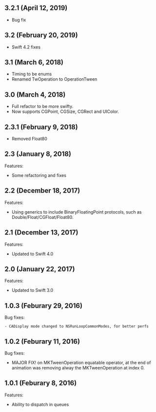 ## 3.2.1 (April 12, 2019)

- Bug fix

## 3.2 (February 20, 2019)

- Swift 4.2 fixes

## 3.1 (March 6, 2018)

- Timing to be enums
- Renamed TwOperation to OperationTween

## 3.0 (March 4, 2018)

- Full refactor to be more swifty.
- Now supports CGPoint, CGSize, CGRect and UIColor.

## 2.3.1 (February 9, 2018)

- Removed Float80

## 2.3 (January 8, 2018)

Features:

- Some refactoring and fixes

## 2.2 (December 18, 2017)

Features:

- Using generics to include BinaryFloatingPoint protocols, such as Double/Float/CGFloat/Float80.

## 2.1 (December 13, 2017)

Features:

- Updated to Swift 4.0

## 2.0 (January 22, 2017)

Features:

  - Updated to Swift 3.0
  
## 1.0.3 (Feburary 29, 2016)

Bug fixes:
	
	- CADisplay mode changed to NSRunLoopCommonModes, for better perfs

## 1.0.2 (Feburary 11, 2016)

Bug fixes:

  - MAJOR FIX! on MKTweenOperation equatable operator, at the end of animation was removing alway the MKTweenOperation at index 0.

## 1.0.1 (Feburary 8, 2016)

Features:

  - Ability to dispatch in queues
